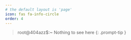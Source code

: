 ```yaml
---
# the default layout is 'page'
icon: fas fa-info-circle
order: 4
---
```


> root@404azz$:~ Nothing to see here
{: .prompt-tip }
